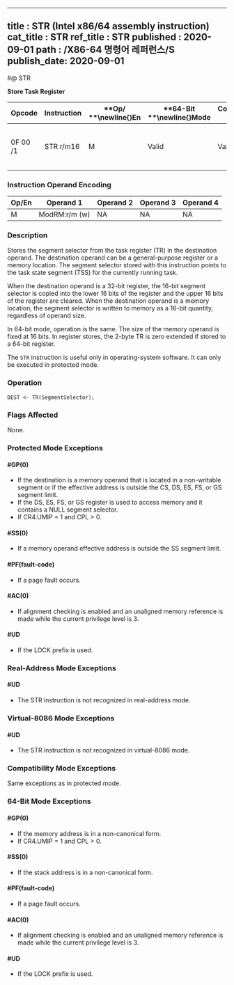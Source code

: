 ----------------------------
title : STR (Intel x86/64 assembly instruction)
cat_title : STR
ref_title : STR
published : 2020-09-01
path : /X86-64 명령어 레퍼런스/S
publish_date: 2020-09-01
----------------------------
#@ STR

**Store Task Register**

|**Opcode**|**Instruction**|**Op/ **\newline{}**En**|**64-Bit **\newline{}**Mode**|**Compat/**\newline{}**Leg Mode**|**Description**|
|----------|---------------|------------------------|-----------------------------|---------------------------------|---------------|
|0F 00 /1|STR r/m16|M|Valid|Valid|Stores segment selector from TR in r/m16.|
### Instruction Operand Encoding


|Op/En|Operand 1|Operand 2|Operand 3|Operand 4|
|-----|---------|---------|---------|---------|
|M|ModRM:r/m (w)|NA|NA|NA|
### Description


Stores the segment selector from the task register (TR) in the destination operand. The destination operand can be a general-purpose register or a memory location. The segment selector stored with this instruction points to the task state segment (TSS) for the currently running task.

When the destination operand is a 32-bit register, the 16-bit segment selector is copied into the lower 16 bits of the register and the upper 16 bits of the register are cleared. When the destination operand is a memory location, the segment selector is written to memory as a 16-bit quantity, regardless of operand size.

In 64-bit mode, operation is the same. The size of the memory operand is fixed at 16 bits. In register stores, the 2-byte TR is zero extended if stored to a 64-bit register.

The `STR` instruction is useful only in operating-system software. It can only be executed in protected mode.


### Operation

```info-verb
DEST <- TR(SegmentSelector);
```
### Flags Affected


None.


### Protected Mode Exceptions

#### #GP(0)
* If the destination is a memory operand that is located in a non-writable segment or if the effective address is outside the CS, DS, ES, FS, or GS segment limit.
* If the DS, ES, FS, or GS register is used to access memory and it contains a NULL segment selector.
* If CR4.UMIP = 1 and CPL > 0.

#### #SS(0)
* If a memory operand effective address is outside the SS segment limit.

#### #PF(fault-code)
* If a page fault occurs.

#### #AC(0)
* If alignment checking is enabled and an unaligned memory reference is made while the current privilege level is 3.

#### #UD
* If the LOCK prefix is used.

### Real-Address Mode Exceptions

#### #UD
* The STR instruction is not recognized in real-address mode.

### Virtual-8086 Mode Exceptions

#### #UD
* The STR instruction is not recognized in virtual-8086 mode.

### Compatibility Mode Exceptions



Same exceptions as in protected mode.


### 64-Bit Mode Exceptions

#### #GP(0)
* If the memory address is in a non-canonical form.
* If CR4.UMIP = 1 and CPL > 0.

#### #SS(0)
* If the stack address is in a non-canonical form.

#### #PF(fault-code)
* If a page fault occurs.

#### #AC(0)
* If alignment checking is enabled and an unaligned memory reference is made while the current privilege level is 3.

#### #UD
* If the LOCK prefix is used.
